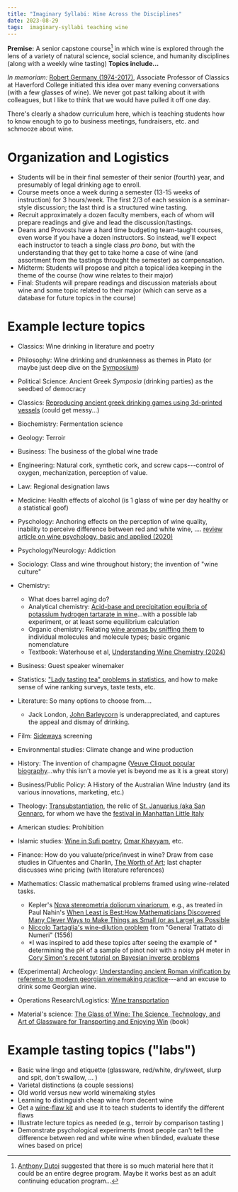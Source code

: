 ```yaml
---
title: "Imaginary Syllabi: Wine Across the Disciplines"
date: 2023-08-29
tags:  imaginary-syllabi teaching wine
---
```


**Premise:** A senior capstone course[^1] in which wine is explored through the lens of a variety of natural science, social science, and humanity disciplines (along with a weekly wine tasting) **Topics include...**

*In memoriam:* [Robert Germany (1974-2017)](https://www.haverford.edu/college-communications/news/robert-germany-1974–2017), Associate Professor of Classics at Haverford College initiated this idea over many evening conversations (with a few glasses of wine). We never got past talking about it with colleagues, but I like to think that we would have pulled it off one day.

There's clearly a shadow curriculum here, which is teaching students how to know enough to go to business meetings, fundraisers, etc. and schmooze about wine.

# Organization and Logistics

- Students will be in their final semester of their senior (fourth) year, and presumably of legal drinking age to enroll.
- Course meets once a week during a semester (13-15 weeks of instruction) for 3 hours/week.  The first 2/3 of each session is a seminar-style discussion; the last third is a structured wine tasting.
- Recruit approximately a dozen faculty members, each of whom will prepare readings and give and lead the discussion/tastings.  
- Deans and Provosts have a hard time budgeting team-taught courses, even worse if you have a dozen instructors.  So instead, we'll expect each instructor to teach a single class *pro bono*, but with the understanding that they get to take home a case of wine (and assortment from the tastings throught the semester) as compensation.
- Midterm: Students will propose and pitch a topical idea keeping in the theme of the course (how wine relates to their major)
- Final: Students will prepare readings and discussion materials about wine and some topic related to their major (which can serve as a database for future topics in the course)

# Example lecture topics

- Classics:  Wine drinking in literature and poetry 
- Philosophy: Wine drinking and drunkenness as themes in Plato (or maybe just deep dive on the [Symposium](https://en.wikipedia.org/wiki/Symposium_(Plato)))
- Political Science: Ancient Greek *Symposia* (drinking parties) as the seedbed of democracy
- Classics:  [Reproducing ancient greek drinking games using 3d-printed vessels](https://www.livescience.com/49441-greek-drinking-game-kottabos-recreated.html) (could get messy...)
- Biochemistry: Fermentation science
- Geology:  Terroir
- Business: The business of the global wine trade
- Engineering:  Natural cork, synthetic cork, and screw caps---control of oxygen, mechanization, perception of value.
- Law: Regional designation laws 
- Medicine: Health effects of alcohol (is 1 glass of wine per day healthy or a statistical goof)
- Pyschology: Anchoring effects on the perception of wine quality, inability to perceive difference between red and white wine, .... [review article on wine psychology, basic and applied (2020)](https://cognitiveresearchjournal.springeropen.com/articles/10.1186/s41235-020-00225-6)
- Psychology/Neurology: Addiction
- Sociology: Class and wine throughout history; the invention of "wine culture" 
- Chemistry: 
    - What does barrel aging do?
    - Analytical  chemistry:  [Acid-base and precipitation equilbria of potassium hydrogen tartarate in wine](https://doi.org/10.1021/ed081p94)...with a possible lab experiment, or at least some equilibrium calculation
    - Organic chemistry: Relating [wine aromas by sniffing them](https://www.lenez.com/en/kits/wine/masterkit_54) to individual molecules and molecule types; basic organic nomenclature 
    - Textbook: Waterhouse et al, [Understanding Wine Chemistry (2024)](https://amzn.to/42WgyAb)

- Business:  Guest speaker winemaker
- Statistics:  ["Lady tasting tea" problems in statistics](https://en.wikipedia.org/wiki/Lady_tasting_tea), and how to make sense of wine ranking surveys, taste tests, etc.
- Literature:  So many options to choose from....
    - Jack London, [John Barleycorn](https://www.gutenberg.org/ebooks/318) is underappreciated, and captures the appeal and dismay of drinking.
- Film: [Sideways](https://en.wikipedia.org/wiki/Sideways) screening
- Environmental studies: Climate change and wine production
- History:  The invention of champagne ([Veuve Cliquot popular biography](https://amzn.to/44wV3CU)...why this isn't a movie yet is beyond me as it is a great story)
- Business/Public Policy: A History of the Australian Wine Industry (and its various innovations, marketing, etc.)
- Theology: [Transubstantiation](https://en.wikipedia.org/wiki/Transubstantiation), the relic of [St. Januarius (aka San Gennaro](https://en.wikipedia.org/wiki/Januarius), for whom we have the [festival in Manhattan Little Italy](https://sangennaronyc.org)
- American studies:  Prohibition
- Islamic studies: [Wine in Sufi poetry](https://www.codedevino.com/world-of-wine/the-way-of-wine/sufism-and-wine), [Omar Khayyam](https://en.wikipedia.org/wiki/Rubaiyat_of_Omar_Khayyam), etc. 
- Finance:  How do you valuate/price/invest in wine?  Draw from case studies in Cifuentes and Charlin, [The Worth of Art](https://amzn.to/3FZhqqO); last chapter discusses wine pricing (with literature references)
- Mathematics:  Classic mathematical problems framed using wine-related tasks.  
    - Kepler's [Nova stereometria doliorum vinariorum](https://maa.org/press/periodicals/convergence/kepler-the-volume-of-a-wine-barrel-keplers-nova-stereometria-doliorum-vinariorum), e.g., as treated in Paul Nahin's [When Least is Best:How Mathematicians Discovered Many Clever Ways to Make Things as Small (or as Large) as Possible](https://amzn.to/3sH6f3n) 
    - [Niccolo Tartaglia's wine-dilution problem](https://puzzling.stackexchange.com/questions/28776/turning-wine-into-water/28781) from "General Trattato di Numeri" (1556) 
    - *I was inspired to add these topics after seeing the example of * determining the pH of a sample of pinot noir with a noisy pH meter in [Cory Simon's recent tutorial on Bayesian inverse problems](https://doi.org/10.1063/5.0154773)
- (Experimental) Archeology: [Understanding ancient Roman vinification by reference to modern georgian winemaking practice](https://dx.doi.org/10.15184/aqy.2023.193)---and an excuse to drink some Georgian wine.
- Operations Research/Logistics:  [Wine transportation](https://www.dhl.com/global-en/delivered/globalization/the-art-of-wine-transportation.html)
- Material's science: [The Glass of Wine: The Science, Technology, and Art of Glassware for Transporting and Enjoying Win](https://amzn.to/4bSx99K) (book)

# Example tasting topics ("labs")

- Basic wine lingo and etiquette (glassware, red/white, dry/sweet, slurp and spit, don't swallow, ... )
- Varietal distinctions (a couple sessions)
- Old world versus new world winemaking styles
- Learning to distinguish cheap wine from decent wine
- Get a [wine-flaw kit](https://www.lenez.com/en/kits/wine/faults) and use it to teach students to identify the different flaws  
- Illustrate lecture topics as needed (e.g., terroir by comparison tasting )
- Demonstrate psychological experiments (most people can't tell the difference between red and white wine when blinded, evaluate these wines based on price)


[^1]: [Anthony Dutoi](https://scholar.google.com/citations?user=Dy8AlOoAAAAJ&hl=en&oi=ao) suggested that there is so much material here that it could be an entire degree program.  Maybe it works best as an adult continuing education program...